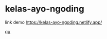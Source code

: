 # kelas-ayo-ngoding
link demo https://kelas-ayo-ngoding.netlify.app/

[go](https://kelas-ayo-ngoding.netlify.app/)
